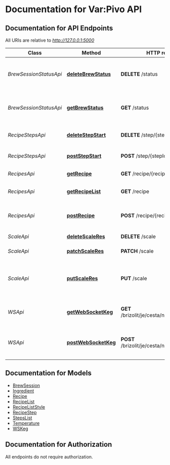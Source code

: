 # Documentation for Var:Pivo API

<a name="documentation-for-api-endpoints"></a>
## Documentation for API Endpoints

All URIs are relative to *http://127.0.0.1:5000*

Class | Method | HTTP request | Description
------------ | ------------- | ------------- | -------------
*BrewSessionStatusApi* | [**deleteBrewStatus**](Apis/BrewSessionStatusApi.md#deletebrewstatus) | **DELETE** /status | Reset state - unselect any selected recipe
*BrewSessionStatusApi* | [**getBrewStatus**](Apis/BrewSessionStatusApi.md#getbrewstatus) | **GET** /status | Get currently selected recipe with steps
*RecipeStepsApi* | [**deleteStepStart**](Apis/RecipeStepsApi.md#deletestepstart) | **DELETE** /step/{stepId} | Finish specified step
*RecipeStepsApi* | [**postStepStart**](Apis/RecipeStepsApi.md#poststepstart) | **POST** /step/{stepId} | Start specified step
*RecipesApi* | [**getRecipe**](Apis/RecipesApi.md#getrecipe) | **GET** /recipe/{recipeId} | Get single recipe
*RecipesApi* | [**getRecipeList**](Apis/RecipesApi.md#getrecipelist) | **GET** /recipe | Retrieve all available recipes
*RecipesApi* | [**postRecipe**](Apis/RecipesApi.md#postrecipe) | **POST** /recipe/{recipeId} | Select recipe and start brew session
*ScaleApi* | [**deleteScaleRes**](Apis/ScaleApi.md#deletescaleres) | **DELETE** /scale | Tare the scale
*ScaleApi* | [**patchScaleRes**](Apis/ScaleApi.md#patchscaleres) | **PATCH** /scale | Start scale calibration
*ScaleApi* | [**putScaleRes**](Apis/ScaleApi.md#putscaleres) | **PUT** /scale | Find scale reference units, after weight was PUT on the scale
*WSApi* | [**getWebSocketKeg**](Apis/WSApi.md#getwebsocketkeg) | **GET** /brizolit/je/cesta/neprestrelna/vesta | Resource format for WS messages
*WSApi* | [**postWebSocketKeg**](Apis/WSApi.md#postwebsocketkeg) | **POST** /brizolit/je/cesta/neprestrelna/vesta | Format of WS message with temperature


<a name="documentation-for-models"></a>
## Documentation for Models

 - [BrewSession](Models/BrewSession.md)
 - [Ingredient](Models/Ingredient.md)
 - [Recipe](Models/Recipe.md)
 - [RecipeList](Models/RecipeList.md)
 - [RecipeListStyle](Models/RecipeListStyle.md)
 - [RecipeStep](Models/RecipeStep.md)
 - [StepsList](Models/StepsList.md)
 - [Temperature](Models/Temperature.md)
 - [WSKeg](Models/WSKeg.md)


<a name="documentation-for-authorization"></a>
## Documentation for Authorization

All endpoints do not require authorization.

